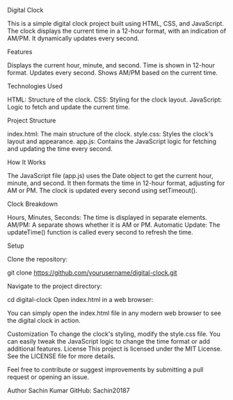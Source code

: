 Digital Clock

This is a simple digital clock project built using HTML, CSS, and JavaScript. The clock displays the current time in a 12-hour format, with an indication of AM/PM. It dynamically updates every second.

Features

Displays the current hour, minute, and second.
Time is shown in 12-hour format.
Updates every second.
Shows AM/PM based on the current time.

Technologies Used

HTML: Structure of the clock.
CSS: Styling for the clock layout.
JavaScript: Logic to fetch and update the current time.

Project Structure

index.html: The main structure of the clock.
style.css: Styles the clock's layout and appearance.
app.js: Contains the JavaScript logic for fetching and updating the time every second.

How It Works

The JavaScript file (app.js) uses the Date object to get the current hour, minute, and second. It then formats the time in 12-hour format, adjusting for AM or PM. The clock is updated every second using setTimeout().

Clock Breakdown

Hours, Minutes, Seconds: The time is displayed in separate <span> elements.
AM/PM: A separate <span> shows whether it is AM or PM.
Automatic Update: The updateTime() function is called every second to refresh the time.

Setup

Clone the repository:

git clone https://github.com/yourusername/digital-clock.git

Navigate to the project directory:

cd digital-clock
Open index.html in a web browser:

You can simply open the index.html file in any modern web browser to see the digital clock in action.

Customization
To change the clock's styling, modify the style.css file.
You can easily tweak the JavaScript logic to change the time format or add additional features.
License
This project is licensed under the MIT License. See the LICENSE file for more details.

Feel free to contribute or suggest improvements by submitting a pull request or opening an issue.

Author
Sachin Kumar
GitHub: Sachin20187

